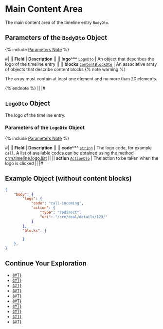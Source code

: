 # Main Content Area

The main content area of the timeline entry `BodyDto`.

## Parameters of the `BodyDto` Object

{% include [Parameters Note](../../../../../../_includes/required.md) %}

#|
|| **Field** | **Description** ||
|| **logo^*^**
[`LogoDto`](#object) | An object that describes the logo of the timeline entry ||
|| **blocks**
[`ContentBlockDto`](./content-block.md) | An associative array of objects that describe content blocks 
{% note warning %}

The array must contain at least one element and no more than 20 elements.

{% endnote %}
||
|#

## `LogoDto` Object

The logo of the timeline entry.

### Parameters of the `LogoDto` Object

{% include [Parameters Note](../../../../../../_includes/required.md) %}

#|
|| **Field** | **Description** ||
|| **code^*^**
[`string`](../../../../data-types.md) | The logo code, for example `call`. A list of available codes can be obtained using the method [crm.timeline.logo.list](../../../logmessage/logo/crm-timeline-logo-list.md) ||
|| **action**
[`ActionDto`](./action.md) | The action to be taken when the logo is clicked ||
|#

## Example Object (without content blocks)

```json
{
    "body": {
        "logo": {
            "code": "call-incoming",
            "action": {
                "type": "redirect",
                "uri": "/crm/deal/details/123/"
            }
        },
        "blocks": {

        }
    },
}
```

## Continue Your Exploration

- [{#T}](./layout.md)
- [{#T}](./header.md)
- [{#T}](./icon.md)
- [{#T}](./content-block.md)
- [{#T}](./footer.md)
- [{#T}](./menu-item.md)
- [{#T}](./action.md)
- [{#T}](./field-types.md)
- [{#T}](./rest-app-layout-dto.md)
- [{#T}](./examples.md)
